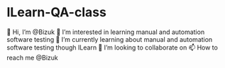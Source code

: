 # ILearn-QA-class 
👋 Hi, I’m @Bizuk
👀 I’m interested in learning manual and automation software testing
🌱 I’m currently learning about manual and automation software testing though ILearn
💞️ I’m looking to collaborate on
📫 How to reach me @Bizuk
